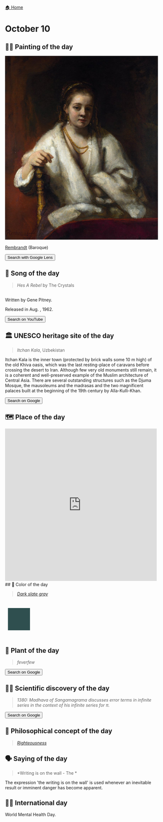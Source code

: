 
[🏠 Home](../../index.md)

# October 10

## 🧑‍🎨 Painting of the day

<img width="600" src="../img/Rembrandt_4.jpg">

[Rembrandt](http://en.wikipedia.org/wiki/Rembrandt) (Baroque)

<button class="btn btn-success"
onclick=" window.open('https://lens.google.com/uploadbyurl?url=https://iretes.github.io/one-a-day/data/img/Rembrandt_4.jpg','_blank')">
Search with Google Lens
</button>

## 🎼 Song of the day

> *Hes A Rebel*
by The Crystals

<br />Written by Gene Pitney.

Released in Aug. , 1962.

<button class="btn btn-success"
onclick=" window.open('http://www.youtube.com/search?q=Hes A Rebel by The Crystals','_blank')">
Search on YouTube
</button>

## 🏛️ UNESCO heritage site of the day

> *Itchan Kala*, Uzbekistan

<p>Itchan Kala is the inner town (protected by brick walls some 10 m high) of the old Khiva oasis, which was the last resting-place of caravans before crossing the desert to Iran. Although few very old monuments still remain, it is a coherent and well-preserved example of the Muslim architecture of Central Asia. There are several outstanding structures such as the Djuma Mosque, the mausoleums and the madrasas and the two magnificent palaces built at the beginning of the 19th century by Alla-Kulli-Khan.</p>

<button class="btn btn-success"
onclick=" window.open('http://www.google.com/search?q=Itchan Kala','_blank')">
Search on Google
</button>

## 🗺️ Place of the day

<iframe
src="https://www.mapcrunch.com"
name="mapcrunch"
width="500"
height="500"
allowTransparency="true"
scrolling="no"
frameborder="0"
>
</iframe>
## 🎨 Color of the day

> *[Dark slate gray](https://en.wikipedia.org/wiki/Slate_gray#Dark_slate_gray)*

<div style="color:#2F4F4F; font-size: 100px;">&#9632;</div>

## 🌿 Plant of the day

> *feverfew*

<button class="btn btn-success"
onclick=" window.open('http://www.google.com/search?q=feverfew','_blank')">
Search on Google
</button>

## 🧑‍🔬 Scientific discovery of the day

> *1380: Madhava of Sangamagrama discusses error terms in infinite series in the context of his infinite series for π.*

<button class="btn btn-success"
onclick=" window.open('http://www.google.com/search?q=1380: Madhava of Sangamagrama discusses error terms in infinite series in the context of his infinite series for π.','_blank')"> 
Search on Google
</button>

## 💭 Philosophical concept of the day

> *[Righteousness](https://en.wikipedia.org/wiki/Righteousness)*

## 🗣️ Saying of the day

> *Writing is on the wall - The *

The expression 'the writing is on the wall' is used whenever an inevitable result or imminent  danger has become apparent. 

## 🏳️‍🌈 International day

World Mental Health Day.